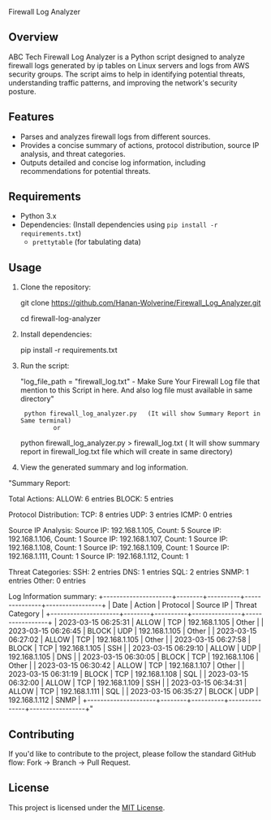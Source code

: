 Firewall Log Analyzer

## Overview

ABC Tech Firewall Log Analyzer is a Python script designed to analyze firewall logs generated by ip tables on Linux servers and logs from AWS security groups. The script aims to help in identifying potential threats, understanding traffic patterns, and improving the network's security posture.

## Features

- Parses and analyzes firewall logs from different sources.
- Provides a concise summary of actions, protocol distribution, source IP analysis, and threat categories.
- Outputs detailed and concise log information, including recommendations for potential threats.

## Requirements

- Python 3.x
- Dependencies: (Install dependencies using `pip install -r requirements.txt`)
  - `prettytable` (for tabulating data)

## Usage

1. Clone the repository:

    
    git clone https://github.com/Hanan-Wolverine/Firewall_Log_Analyzer.git
   
    cd firewall-log-analyzer
  

3. Install dependencies:

    
    pip install -r requirements.txt
    

4. Run the script:

	"log_file_path = "firewall_log.txt"  - Make Sure Your Firewall Log file that  mention to this Script in here. And also log file must available in same directory"   

 
        python firewall_log_analyzer.py   (It will show Summary Report in Same terminal)
				or
   	python firewall_log_analyzer.py > firewall_log.txt   ( It will show summary report in firewall_log.txt file which will create in same directory)
	
	 
 

5. View the generated summary and log information.

"Summary Report:

Total Actions:
ALLOW: 6 entries
BLOCK: 5 entries

Protocol Distribution:
TCP: 8 entries
UDP: 3 entries
ICMP: 0 entries

Source IP Analysis:
Source IP: 192.168.1.105, Count: 5
Source IP: 192.168.1.106, Count: 1
Source IP: 192.168.1.107, Count: 1
Source IP: 192.168.1.108, Count: 1
Source IP: 192.168.1.109, Count: 1
Source IP: 192.168.1.111, Count: 1
Source IP: 192.168.1.112, Count: 1

Threat Categories:
SSH: 2 entries
DNS: 1 entries
SQL: 2 entries
SNMP: 1 entries
Other: 0 entries

Log Information summary:
+---------------------+--------+----------+---------------+-----------------+
|         Date        | Action | Protocol |   Source IP   | Threat Category |
+---------------------+--------+----------+---------------+-----------------+
| 2023-03-15 06:25:31 | ALLOW  |   TCP    | 192.168.1.105 |      Other      |
| 2023-03-15 06:26:45 | BLOCK  |   UDP    | 192.168.1.105 |      Other      |
| 2023-03-15 06:27:02 | ALLOW  |   TCP    | 192.168.1.105 |      Other      |
| 2023-03-15 06:27:58 | BLOCK  |   TCP    | 192.168.1.105 |       SSH       |
| 2023-03-15 06:29:10 | ALLOW  |   UDP    | 192.168.1.105 |       DNS       |
| 2023-03-15 06:30:05 | BLOCK  |   TCP    | 192.168.1.106 |      Other      |
| 2023-03-15 06:30:42 | ALLOW  |   TCP    | 192.168.1.107 |      Other      |
| 2023-03-15 06:31:19 | BLOCK  |   TCP    | 192.168.1.108 |       SQL       |
| 2023-03-15 06:32:00 | ALLOW  |   TCP    | 192.168.1.109 |       SSH       |
| 2023-03-15 06:34:31 | ALLOW  |   TCP    | 192.168.1.111 |       SQL       |
| 2023-03-15 06:35:27 | BLOCK  |   UDP    | 192.168.1.112 |       SNMP      |
+---------------------+--------+----------+---------------+-----------------+"

## Contributing

If you'd like to contribute to the project, please follow the standard GitHub flow: Fork -> Branch -> Pull Request.

## License

This project is licensed under the [MIT License](LICENSE).

